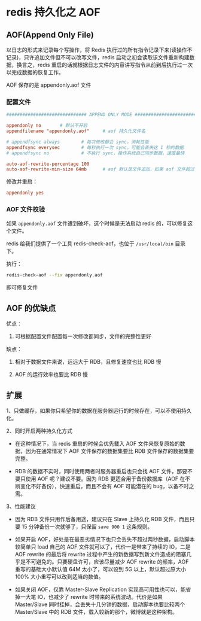 # redis 持久化之 AOF

## AOF(Append Only File)

以日志的形式来记录每个写操作，将 Redis 执行过的所有指令记录下来(读操作不记录)，只许追加文件但不可以改写文件，redis 启动之初会读取该文件重新构建数据，换言之，redis 重启的话就根据日志文件的内容讲写指令从前到后执行过一次以完成数据的恢复工作。

AOF 保存的是 appendonly.aof 文件

### 配置文件

```conf
############################## APPEND ONLY MODE ###############################

appendonly no       # 默认不开启
appendfilename "appendonly.aof"     # aof 持久化文件名

# appendfsync always        # 每次修改都会 sync，消耗性能
appendfsync everysec        # 每秒执行一次 sync，可能会丢失这 1 秒的数据
# appendfsync no            # 不执行 sync，操作系统自己同步数据，速度最快

auto-aof-rewrite-percentage 100
auto-aof-rewrite-min-size 64mb      # aof 默认是文件追加，如果 aof 文件超过 64m，fork 一个新进程来将文件进行重写
```

修改并重启： 

```conf
appendonly yes
```

### AOF 文件校验

如果 `appendonly.aof` 文件遭到破坏，这个时候是无法启动 redis 的，可以修复这个文件。

redis 给我们提供了一个工具 redis-check-aof，也位于 `/usr/local/bin` 目录下。

执行：

```bash
redis-check-aof --fix appendonly.aof
```

即可修复文件

## AOF 的优缺点

优点：

1. 可根据配置文件配置每一次修改都同步，文件的完整性更好

缺点：

1. 相对于数据文件来说，远远大于 RDB，且修复速度也比 RDB 慢

2. AOF 的运行效率也要比 RDB 慢

## 扩展

1、只做缓存，如果你只希望你的数据在服务器运行的时候存在，可以不使用持久化。

2、同时开启两种持久化方式

+ 在这种情况下，当 redis 重启的时候会优先载入 AOF 文件来恢复原始的数据，因为在通常情况下 AOF 文件保存的数据集要比 RDB 文件保存的数据集要完整。

+ RDB 的数据不实时，同时使用两者时服务器重启也只会找 AOF 文件，那要不要只使用 AOF 呢？建议不要。因为 RDB 更适合用于备份数据库（AOF 在不断变化不好备份），快速重启，而且不会有 AOF 可能潜在的 bug，以备不时之需。

3、性能建议

+ 因为 RDB 文件只用作后备用途，建议只在 Slave 上持久化 RDB 文件，而且只要 15 分钟备份一次就够了，只保留 `save 900 1` 这条规则。

+ 如果开启 AOF，好处是在最恶劣情况下也只会丢失不超过两秒数据，启动脚本较简单只 load 自己的 AOF 文件就可以了，代价一是带来了持续的 IO，二是 AOF rewrite 的最后将 rewrite 过程中产生的新数据写到新文件造成的阻塞几乎是不可避免的。只要硬盘许可，应该尽量减少 AOF rewrite 的频率，AOF 重写的基础大小默认值 64M 太小了，可以设到 5G 以上，默认超过原大小 100% 大小重写可以改到适当的数值。

+ 如果关闭 AOF，仅靠 Master-Slave Repllcation 实现高可用性也可以，能省掉一大笔 IO，也减少了 rewrite 时带来的系统波动。代价是如果 Master/Slave 同时挂掉，会丢失十几分钟的数据，启动脚本也要比较两个 Master/Slave 中的 RDB 文件，载入较新的那个，微博就是这种架构。